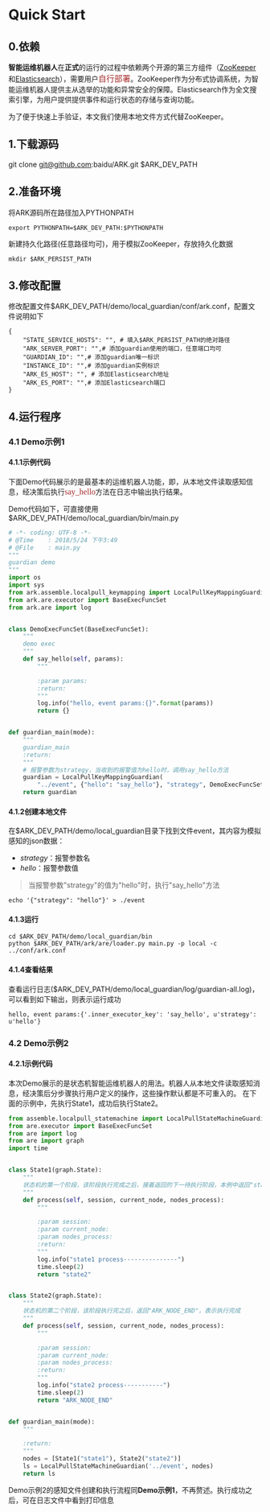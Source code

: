 # Quick Start

## 0.依赖

**智能运维机器人**在**正式**的运行的过程中依赖两个开源的第三方组件（[ZooKeeper][1]和[Elasticsearch][2]），需要用户<font color="Brown" face="微软雅黑" size=3>自行部署</font>。ZooKeeper作为分布式协调系统，为智能运维机器人提供主从选举的功能和异常安全的保障。Elasticsearch作为全文搜索引擎，为用户提供提供事件和运行状态的存储与查询功能。

为了便于快速上手验证，本文我们使用本地文件方式代替ZooKeeper。

## 1.下载源码

git clone git@github.com:baidu/ARK.git $ARK_DEV_PATH


## 2.准备环境

将ARK源码所在路径加入PYTHONPATH

`
export PYTHONPATH=$ARK_DEV_PATH:$PYTHONPATH
`

新建持久化路径(任意路径均可)，用于模拟ZooKeeper，存放持久化数据

`
mkdir $ARK_PERSIST_PATH
`

## 3.修改配置

修改配置文件$ARK_DEV_PATH/demo/local_guardian/conf/ark.conf，配置文件说明如下
```
{
    "STATE_SERVICE_HOSTS": "", # 填入$ARK_PERSIST_PATH的绝对路径
    "ARK_SERVER_PORT": "",# 添加guardian使用的端口，任意端口均可
    "GUARDIAN_ID": "",# 添加guardian唯一标识
    "INSTANCE_ID": "",# 添加guardian实例标识
    "ARK_ES_HOST": "", # 添加Elasticsearch地址
    "ARK_ES_PORT": "",# 添加Elasticsearch端口
}
```

## 4.运行程序

### 4.1 Demo示例1

#### 4.1.1示例代码

下面Demo代码展示的是最基本的运维机器人功能，即，从本地文件读取感知信息，经决策后执行<font color="Brown" face="微软雅黑" size=3>say_hello</font>方法在日志中输出执行结果。

Demo代码如下，可直接使用$ARK_DEV_PATH/demo/local_guardian/bin/main.py

```python
# -*- coding: UTF-8 -*-
# @Time    : 2018/5/24 下午3:49
# @File    : main.py
"""
guardian demo
"""
import os
import sys
from ark.assemble.localpull_keymapping import LocalPullKeyMappingGuardian
from ark.are.executor import BaseExecFuncSet
from ark.are import log


class DemoExecFuncSet(BaseExecFuncSet):
    """
    demo exec
    """
    def say_hello(self, params):
        """

        :param params:
        :return:
        """
        log.info("hello, event params:{}".format(params))
        return {}


def guardian_main(mode):
    """
    guardian_main
    :return:
    """
	# 报警参数为strategy，当收到的报警值为hello时，调用say_hello方法
	guardian = LocalPullKeyMappingGuardian(
        "../event", {"hello": "say_hello"}, "strategy", DemoExecFuncSet())
    return guardian
```

#### 4.1.2创建本地文件

在$ARK_DEV_PATH/demo/local_guardian目录下找到文件event，其内容为模拟感知的json数据：

* *strategy*：报警参数名
* *hello*：报警参数值

>当报警参数"strategy"的值为"hello"时，执行"say_hello"方法

```
echo '{"strategy": "hello"}' > ./event
```

#### 4.1.3运行

```
cd $ARK_DEV_PATH/demo/local_guardian/bin
python $ARK_DEV_PATH/ark/are/loader.py main.py -p local -c ../conf/ark.conf
```

#### 4.1.4查看结果

查看运行日志($ARK_DEV_PATH/demo/local_guardian/log/guardian-all.log)，可以看到如下输出，则表示运行成功

```
hello, event params:{'.inner_executor_key': 'say_hello', u'strategy': u'hello'}
```

### 4.2 Demo示例2

#### 4.2.1示例代码

本次Demo展示的是状态机智能运维机器人的用法。机器人从本地文件读取感知消息，经决策后分步骤执行用户定义的操作，这些操作默认都是不可重入的。
在下面的示例中，先执行State1，成功后执行State2。

```python
from assemble.localpull_statemachine import LocalPullStateMachineGuardian
from are.executor import BaseExecFuncSet
from are import log 
from are import graph
import time


class State1(graph.State):
    """ 
	状态机的第一个阶段，该阶段执行完成之后，接着返回的下一待执行阶段，本例中返回"state2"
    """
    def process(self, session, current_node, nodes_process):
        """ 

        :param session:
        :param current_node:
        :param nodes_process:
        :return:
        """
        log.info("state1 process---------------")
        time.sleep(2)
        return "state2"


class State2(graph.State):
    """ 
	状态机的第二个阶段，该阶段执行完之后，返回"ARK_NODE_END"，表示执行完成
    """
    def process(self, session, current_node, nodes_process):
        """ 

        :param session:
        :param current_node:
        :param nodes_process:
        :return:
        """
        log.info("state2 process-----------")
        time.sleep(2)
        return "ARK_NODE_END"


def guardian_main(mode):
    """ 

    :return:
    """
    nodes = [State1("state1"), State2("state2")]
    ls = LocalPullStateMachineGuardian('../event', nodes)
    return ls


```

Demo示例2的感知文件创建和执行流程同**Demo示例1**，不再赘述。执行成功之后，可在日志文件中看到打印信息


[1]:https://zookeeper.apache.org/doc/r3.1.2/zookeeperStarted.html
[2]:https://www.elastic.co/guide/en/elasticsearch/reference/current/_installation.html    
